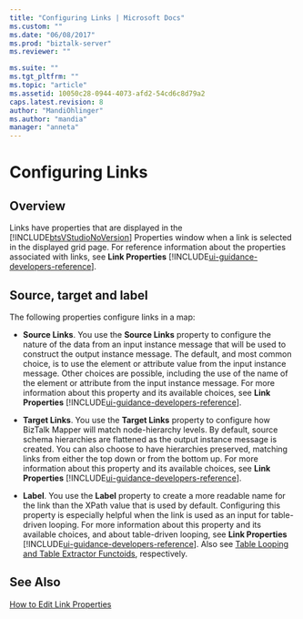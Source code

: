 ```yaml
---
title: "Configuring Links | Microsoft Docs"
ms.custom: ""
ms.date: "06/08/2017"
ms.prod: "biztalk-server"
ms.reviewer: ""

ms.suite: ""
ms.tgt_pltfrm: ""
ms.topic: "article"
ms.assetid: 10050c28-0944-4073-afd2-54cd6c8d79a2
caps.latest.revision: 8
author: "MandiOhlinger"
ms.author: "mandia"
manager: "anneta"
---
```

# Configuring Links

## Overview
Links have properties that are displayed in the [!INCLUDE[btsVStudioNoVersion](../includes/btsvstudionoversion-md.md)] Properties window when a link is selected in the displayed grid page. For reference information about the properties associated with links, see **Link Properties** [!INCLUDE[ui-guidance-developers-reference](../includes/ui-guidance-developers-reference.md)]. 

## Source, target and label  
 The following properties configure links in a map:  
  
-   **Source Links**. You use the **Source Links** property to configure the nature of the data from an input instance message that will be used to construct the output instance message. The default, and most common choice, is to use the element or attribute value from the input instance message. Other choices are possible, including the use of the name of the element or attribute from the input instance message. For more information about this property and its available choices, see **Link Properties** [!INCLUDE[ui-guidance-developers-reference](../includes/ui-guidance-developers-reference.md)].
  
-   **Target Links**. You use the **Target Links** property to configure how BizTalk Mapper will match node-hierarchy levels. By default, source schema hierarchies are flattened as the output instance message is created. You can also choose to have hierarchies preserved, matching links from either the top down or from the bottom up. For more information about this property and its available choices, see **Link Properties** [!INCLUDE[ui-guidance-developers-reference](../includes/ui-guidance-developers-reference.md)].
  
-   **Label**. You use the **Label** property to create a more readable name for the link than the XPath value that is used by default. Configuring this property is especially helpful when the link is used as an input for table-driven looping. For more information about this property and its available choices, and about table-driven looping, see **Link Properties** [!INCLUDE[ui-guidance-developers-reference](../includes/ui-guidance-developers-reference.md)]. Also see [Table Looping and Table Extractor Functoids](../core/table-looping-and-table-extractor-functoids.md), respectively.  
  
## See Also  
  [How to Edit Link Properties](../core/how-to-edit-link-properties.md)